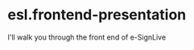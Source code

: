 esl.frontend-presentation
=========================

I'll walk you through the front end of e-SignLive
